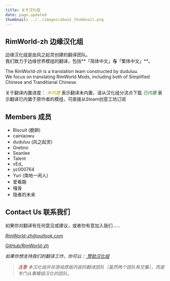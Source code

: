 ```yaml
---
title: 关于汉化组
date: page.updated
thumbnail: ../../images/about_thumbnail.png
---
```


## RimWorld-zh 边缘汉化组

边缘汉化组是由风之起灵创建的翻译团队。  
我们致力于边缘世界模组的翻译，包括**「简体中文」**与**「繁体中文」**。

The RimWorld-zh is a translation team constructed by duduluu.  
We focus on translating RimWorld Mods, including both of Simplified Chinese and Tranditianal Chinese.

关于翻译内置进度：
<i class="fa fa-exclamation-circle" aria-hidden="true" title="未内置，请从汉化组分流点下载" style="color:#b7aa00"> 未内置</i> 表示翻译未内置，请从汉化组分流点下载
<i class="fa fa-check-circle" aria-hidden="true" title="翻译已内置于原作者的模组，可直接从Steam创意工坊订阅" style="color:#097c25"> 已内置</i> 表示翻译已内置于原作者的模组，可直接从Steam创意工坊订阅

## Members 成员

* Biscuit (脆餅)
* cainiaowu
* duduluu (风之起灵)
* Gretino
* Seanlee
* Talent
* vEd_
* yc000764
* Yuri (南地一闲人)
* 爱看踹
* 嘎骨
* 隐者的未来

## Contact Us 联系我们

如果你对翻译有任何意见或建议，或者你有意加入我们……

<a href="mailto:RimWorld-zh@outlook.com" target="_blank"><i class="fa fa-envelope" aria-hidden="true" /> RimWorld-zh@outlook.com</a>

<a href="https://github.com/RimWorld-zh" target="_blank"><i class="fa fa-github" aria-hidden="true" /> GitHub/RimWorld-zh</a>

如果你想支持我们的翻译工作，你可以：<a href="/support/" target="_blank"><i class="fa fa-usd" aria-hidden="true" /> 赞助汉化组</a>

> <i class="fa fa-exclamation-triangle" aria-hidden="true" style="color:#a40000"> 注意</i>
本汉化组并非游戏原版内容的翻译团队（虽然两个团队有交集），而是专门从事模组汉化的团队。
